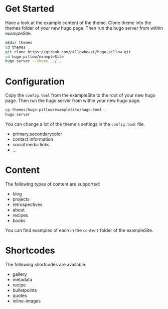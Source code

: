 # Get Started

Have a look at the example content of the theme.
Clone theme into the themes folder of your new hugo page.
Then run the hugo server from within exampleSite.

```bash
mkdir themes
cd themes
git clone https://github.com/pillowbeast/hugo-pillow.git
cd hugo-pillow/exampleSite
hugo server --theme ../..
```

# Configuration

Copy the `config.toml` from the exampleSite to the root of your new hugo page.
Then run the hugo server from within your new hugo page.

```bash
cp themes/hugo-pillow/exampleSite/hugo.toml .
hugo server
```

You can change a lot of the theme's settings in the `config.toml` file.
- primary,secondarycolor
- contact information
- social media links
- ...

# Content

The following types of content are supported:
- blog
- projects
- retrospectives
- about
- recipes
- books

You can find examples of each in the `content` folder of the exampleSite.

# Shortcodes

The following shortcodes are available:
- gallery
- metadata
- recipe
- bulletpoints
- quotes
- inline-images